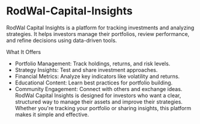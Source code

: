 # RodWal-Capital-Insights
RodWal Capital Insights is a platform for tracking investments and analyzing strategies. It helps investors manage their portfolios, review performance, and refine decisions using data-driven tools.

What It Offers
- Portfolio Management: Track holdings, returns, and risk levels.
- Strategy Insights: Test and share investment approaches.
- Financial Metrics: Analyze key indicators like volatility and returns.
- Educational Content: Learn best practices for portfolio building.
- Community Engagement: Connect with others and exchange ideas.
RodWal Capital Insights is designed for investors who want a clear, structured way to manage their assets and improve their strategies. Whether you're tracking your portfolio or sharing insights, this platform makes it simple and effective.


